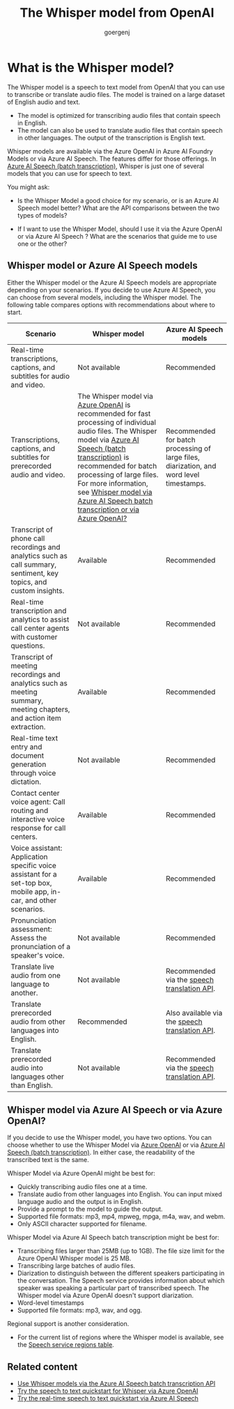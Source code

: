 ﻿---
title: The Whisper model from OpenAI
titleSuffix: Azure AI services
description: In this article, you learn about the Whisper model from OpenAI that you can use for speech to text and speech translation.
author: goergenj
reviewer: patrickfarley
manager: nitinme
ms.service: azure-ai-speech
ms.topic: overview
ms.date: 10/21/2025
ms.author: jagoerge
ms.reviewer: pafarley
#Customer intent: As a developer, I want to learn about the Whisper model from OpenAI that I can use for speech to text and speech translation.
---

# What is the Whisper model?

The Whisper model is a speech to text model from OpenAI that you can use to transcribe or translate audio files. The model is trained on a large dataset of English audio and text. 
- The model is optimized for transcribing audio files that contain speech in English. 
- The model can also be used to translate audio files that contain speech in other languages. The output of the transcription is English text.

Whisper models are available via the Azure OpenAI in Azure AI Foundry Models or via Azure AI Speech. The features differ for those offerings. In [Azure AI Speech (batch transcription)](./batch-transcription-create.md#use-a-whisper-model), Whisper is just one of several models that you can use for speech to text.

You might ask:

- Is the Whisper Model a good choice for my scenario, or is an Azure AI Speech model better? What are the API comparisons between the two types of models?

- If I want to use the Whisper Model, should I use it via the Azure OpenAI or via Azure AI Speech ? What are the scenarios that guide me to use one or the other?

## Whisper model or Azure AI Speech models

Either the Whisper model or the Azure AI Speech models are appropriate depending on your scenarios. If you decide to use Azure AI Speech, you can choose from several models, including the Whisper model. The following table compares options with recommendations about where to start.

| Scenario | Whisper model | Azure AI Speech models |
|---------|---------------|------------------------|
| Real-time transcriptions, captions, and subtitles for audio and video. | Not available | Recommended |
| Transcriptions, captions, and subtitles for prerecorded audio and video. | The Whisper model via [Azure OpenAI](../../ai-foundry/openai/whisper-quickstart.md) is recommended for fast processing of individual audio files. The Whisper model via [Azure AI Speech (batch transcription)](./batch-transcription-create.md#use-a-whisper-model) is recommended for batch processing of large files. For more information, see [Whisper model via Azure AI Speech batch transcription or via Azure OpenAI?](#whisper-model-via-azure-ai-speech-or-via-azure-openai) | Recommended for batch processing of large files, diarization, and word level timestamps. |
| Transcript of phone call recordings and analytics such as call summary, sentiment, key topics, and custom insights. | Available | Recommended |
| Real-time transcription and analytics to assist call center agents with customer questions. | Not available | Recommended |
| Transcript of meeting recordings and analytics such as meeting summary, meeting chapters, and action item extraction. | Available | Recommended |
| Real-time text entry and document generation through voice dictation. | Not available | Recommended |
| Contact center voice agent: Call routing and interactive voice response for call centers.​ | Available | Recommended |
| Voice assistant: Application specific voice assistant for a set-top box, mobile app, in-car, and other scenarios. | Available | Recommended |
| Pronunciation assessment: Assess the pronunciation of a speaker's voice. | Not available | Recommended |
| Translate live audio from one language to another. | Not available | Recommended via the [speech translation API](./speech-translation.md). |
| Translate prerecorded audio from other languages into English. | Recommended | Also available via the [speech translation API](./speech-translation.md). |
| Translate prerecorded audio into languages other than English. | Not available | Recommended via the [speech translation API](./speech-translation.md). |

## Whisper model via Azure AI Speech or via Azure OpenAI?

If you decide to use the Whisper model, you have two options. You can choose whether to use the Whisper Model via [Azure OpenAI](../../ai-foundry/openai/whisper-quickstart.md) or via [Azure AI Speech (batch transcription)](./batch-transcription-create.md#use-a-whisper-model). In either case, the readability of the transcribed text is the same. 

Whisper Model via Azure OpenAI might be best for:
- Quickly transcribing audio files one at a time.
- Translate audio from other languages into English. You can input mixed language audio and the output is in English. 
- Provide a prompt to the model to guide the output.
- Supported file formats: mp3, mp4, mpweg, mpga, m4a, wav, and webm.
- Only ASCII character supported for filename.

Whisper Model via Azure AI Speech batch transcription might be best for:
- Transcribing files larger than 25MB (up to 1GB). The file size limit for the Azure OpenAI Whisper model is 25 MB.
- Transcribing large batches of audio files.
- Diarization to distinguish between the different speakers participating in the conversation. The Speech service provides information about which speaker was speaking a particular part of transcribed speech. The Whisper model via Azure OpenAI doesn't support diarization.
- Word-level timestamps
- Supported file formats: mp3, wav, and ogg.

Regional support is another consideration. 
- For the current list of regions where the Whisper model is available, see the [Speech service regions table](regions.md?tabs=stt).

## Related content

- [Use Whisper models via the Azure AI Speech batch transcription API](./batch-transcription-create.md#use-a-whisper-model)
- [Try the speech to text quickstart for Whisper via Azure OpenAI](../../ai-foundry/openai/whisper-quickstart.md)
- [Try the real-time speech to text quickstart via Azure AI Speech](./get-started-speech-to-text.md)
